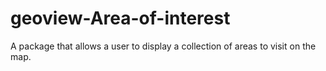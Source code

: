 # geoview-Area-of-interest

A package that allows a user to display a collection of areas to visit on the map.

